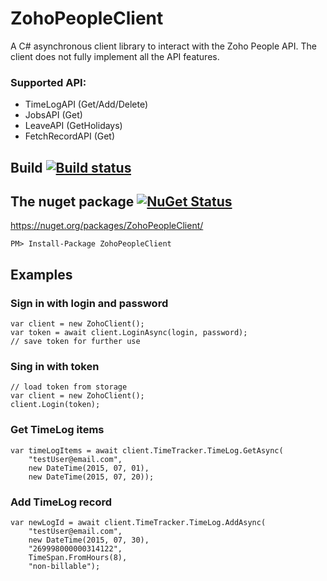 # ZohoPeopleClient
A C# asynchronous client library to interact with the Zoho People API. The client does not fully implement all the API features.</description>

### Supported API: 
* TimeLogAPI (Get/Add/Delete)
* JobsAPI (Get)
* LeaveAPI (GetHolidays)
* FetchRecordAPI (Get)

## Build [![Build status](https://ci.appveyor.com/api/projects/status/rsxfde6vkxgfdaby?svg=true)](https://ci.appveyor.com/project/druss/zohopeopleclient)

## The nuget package  [![NuGet Status](https://img.shields.io/nuget/v/ZohoPeopleClient.svg)](https://www.nuget.org/packages/ZohoPeopleClient/)

https://nuget.org/packages/ZohoPeopleClient/

    PM> Install-Package ZohoPeopleClient

## Examples

### Sign in with login and password

```charp
var client = new ZohoClient();
var token = await client.LoginAsync(login, password);
// save token for further use
```

### Sing in with token

```charp
// load token from storage
var client = new ZohoClient();
client.Login(token);
```

### Get TimeLog items

```charp
var timeLogItems = await client.TimeTracker.TimeLog.GetAsync(
	"testUser@email.com",
    new DateTime(2015, 07, 01),
    new DateTime(2015, 07, 20));
```
	
### Add TimeLog record

```charp
var newLogId = await client.TimeTracker.TimeLog.AddAsync(
    "testUser@email.com",
	new DateTime(2015, 07, 30),
    "269998000000314122",
    TimeSpan.FromHours(8),
    "non-billable");
```
